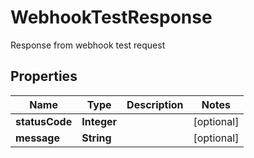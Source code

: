 

# WebhookTestResponse

Response from webhook test request
## Properties

Name | Type | Description | Notes
------------ | ------------- | ------------- | -------------
**statusCode** | **Integer** |  |  [optional]
**message** | **String** |  |  [optional]



